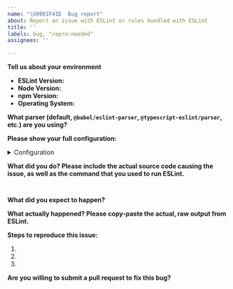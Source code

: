 ```yaml
---
name: "\U0001F41E  Bug report"
about: Report an issue with ESLint or rules bundled with ESLint
title: ''
labels: bug, "repro:needed"
assignees: ''

---
```


<!--
    ESLint adheres to the Open JS Foundation Code of Conduct:
    https://eslint.org/conduct

    This template is for bug reports. If you are here for another reason, please see below:

    1. To propose a new rule: https://eslint.org/docs/developer-guide/contributing/new-rules
    2. To request a rule change: https://eslint.org/docs/developer-guide/contributing/rule-changes
    3. To request a change that is not a bug fix, rule change, or new rule: https://eslint.org/docs/developer-guide/contributing/changes
    4. If you have any questions, please stop by our chatroom: https://eslint.org/chat/help

    Note that leaving sections blank will make it difficult for us to troubleshoot and we may have to close the issue.
-->


**Tell us about your environment**

<!--
    If you are using ESLint v6.5.0 or later, you can run ESLint with the `--env-info` flag and paste the output here.
-->

* **ESLint Version:**
* **Node Version:**
* **npm Version:**
* **Operating System:** 

**What parser (default, `@babel/eslint-parser`, `@typescript-eslint/parser`, etc.) are you using?**

<!-- if you are using a parser other than ESLint's default, please try using the default parser to verify if the issue is parser-specific -->

**Please show your full configuration:**

<details>
<summary>Configuration</summary>

<!-- Paste your configuration below: -->
```js

```

</details>

**What did you do? Please include the actual source code causing the issue, as well as the command that you used to run ESLint.**

<!-- Paste the source code below: -->
```js

```

<!-- Paste the command you used to run ESLint: -->
```bash

```

**What did you expect to happen?**


**What actually happened? Please copy-paste the actual, raw output from ESLint.**


**Steps to reproduce this issue:**

<!-- Please tell us exactly how to see the issue you're describing -->

1. 
1. 
1. 

**Are you willing to submit a pull request to fix this bug?**
